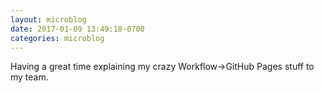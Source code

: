 ```yaml
---
layout: microblog
date: 2017-01-09 13:49:18-0700
categories: microblog
---
```

Having a great time explaining my crazy Workflow->GitHub Pages stuff to my team.
